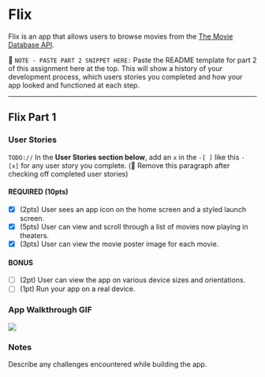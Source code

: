# Flix

 Flix is an app that allows users to browse movies from the [The Movie Database API](http://docs.themoviedb.apiary.io/#).

 📝 `NOTE - PASTE PART 2 SNIPPET HERE:` Paste the README template for part 2 of this assignment here at the top. This will show a history of your development process, which users stories you completed and how your app looked and functioned at each step.

 ---

 ## Flix Part 1

 ### User Stories
 `TODO://` In the **User Stories section below**, add an `x` in the `-[ ]` like this `- [x]` for any user story you complete. (🚫 Remove this paragraph after checking off completed user stories)

 #### REQUIRED (10pts)
 - [x] (2pts) User sees an app icon on the home screen and a styled launch screen.
 - [x] (5pts) User can view and scroll through a list of movies now playing in theaters.
 - [x] (3pts) User can view the movie poster image for each movie.

 #### BONUS
 - [ ] (2pt) User can view the app on various device sizes and orientations.
 - [ ] (1pt) Run your app on a real device.

 ### App Walkthrough GIF


![](https://i.imgur.com/lG6frfp.gif)




 ### Notes
 Describe any challenges encountered while building the app.
